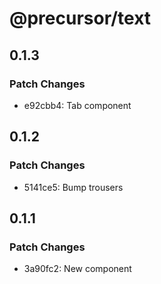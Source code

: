 # @precursor/text

## 0.1.3

### Patch Changes

-   e92cbb4: Tab component

## 0.1.2

### Patch Changes

-   5141ce5: Bump trousers

## 0.1.1

### Patch Changes

-   3a90fc2: New component
